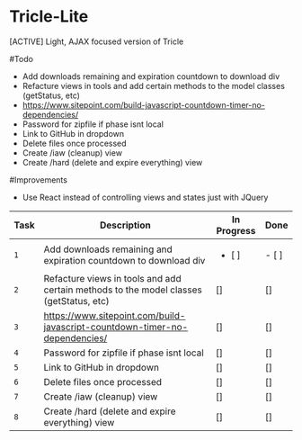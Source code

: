 # Tricle-Lite
[ACTIVE] Light, AJAX focused version of Tricle

#Todo
- Add downloads remaining and expiration countdown to download div
- Refacture views in tools and add certain methods to the model classes (getStatus, etc)
- https://www.sitepoint.com/build-javascript-countdown-timer-no-dependencies/
- Password for zipfile if phase isnt local
- Link to GitHub in dropdown
- Delete files once processed
- Create /iaw (cleanup) view
- Create /hard (delete and expire everything) view

#Improvements
- Use React instead of controlling views and states just with JQuery

| Task | Description | In Progress | Done |
| --- | --- | --- | --- |
| `1` | Add downloads remaining and expiration countdown to download div | <ul><li>[ ]</li></ul> | - [ ] |
| `2` | Refacture views in tools and add certain methods to the model classes (getStatus, etc) | [] | [] |
| `3` | https://www.sitepoint.com/build-javascript-countdown-timer-no-dependencies/ | [] | [] |
| `4` | Password for zipfile if phase isnt local | [] | [] |
| `5` | Link to GitHub in dropdown | [] | [] |
| `6` | Delete files once processed | [] | [] |
| `7` | Create /iaw (cleanup) view | [] | [] |
| `8` | Create /hard (delete and expire everything) view | [] | [] |
